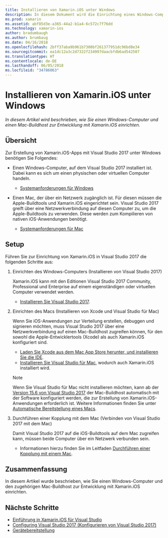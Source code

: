 ```yaml
---
title: Installieren von Xamarin.iOS unter Windows
description: In diesem Dokument wird die Einrichtung eines Windows-Computers, eines Mac-Buildhosts sowie das Koppeln von Windows und Mac für die Xamarin.iOS-Entwicklung beschrieben.
ms.prod: xamarin
ms.assetid: abf85d3e-a365-44a2-b1a4-6c572c7f76dd
ms.technology: xamarin-ios
author: bradumbaugh
ms.author: brumbaug
ms.date: 04/16/2018
ms.openlocfilehash: 2bff37aba9b961b7308bf261377951dc96bd8e34
ms.sourcegitcommit: ea1dc12a3c2d7322f234997daacbfdb6ad542507
ms.translationtype: HT
ms.contentlocale: de-DE
ms.lasthandoff: 06/05/2018
ms.locfileid: "34786063"
---
```

# <a name="installing-xamarinios-on-windows"></a>Installieren von Xamarin.iOS unter Windows

_In diesem Artikel wird beschrieben, wie Sie einen Windows-Computer und einen Mac-Buildhost zur Entwicklung mit Xamarin.iOS einrichten._

## <a name="overview"></a>Übersicht

Zur Erstellung von Xamarin.iOS-Apps mit Visual Studio 2017 unter Windows benötigen Sie Folgendes:
 
-  Einen Windows-Computer, auf dem Visual Studio 2017 installiert ist. Dabei kann es sich um einen physischen oder virtuellen Computer handeln.
    - [Systemanforderungen für Windows](~/cross-platform/get-started/requirements.md#windows-requirements)
    
-  Einen Mac, der über ein Netzwerk zugänglich ist. Für diesen müssen die Apple-Buildtools und Xamarin.iOS eingerichtet sein. Visual Studio 2017 greift über eine Netzwerkverbindung auf diesen Computer zu, um die Apple-Buildtools zu verwenden. Diese werden zum Kompilieren von nativen iOS-Anwendungen benötigt. 
    - [Systemanforderungen für Mac](~/cross-platform/get-started/requirements.md#macos-requirements)

## <a name="setup"></a>Setup

Führen Sie zur Einrichtung von Xamarin.iOS in Visual Studio 2017 die folgenden Schritte aus:

1. Einrichten des Windows-Computers (Installieren von Visual Studio 2017)

    Xamarin.iOS kann mit den Editionen Visual Studio 2017 Community, Professional und Enterprise auf einem eigenständigen oder virtuellen Computer verwendet werden.
    
    - [Installieren Sie Visual Studio 2017](~/cross-platform/get-started/installation/windows.md).

2. Einrichten des Macs (Installieren von Xcode und Visual Studio für Mac)

    Wenn Sie iOS-Anwendungen zur Verteilung erstellen, debuggen und signieren möchten, muss Visual Studio 2017 über eine Netzwerkverbindung auf einen Mac-Buildhost zugreifen können, für den sowohl die Apple-Entwicklertools (Xcode) als auch Xamarin.iOS konfiguriert sind.

    - [Laden Sie Xcode aus dem Mac App Store herunter, und installieren Sie die IDE](https://itunes.apple.com/us/app/xcode/id497799835?mt=12). 
    - [Installieren Sie Visual Studio für Mac](https://docs.microsoft.com/visualstudio/mac/installation), wodurch auch Xamarin.iOS installiert wird.

    > [!NOTE] 
    > Wenn Sie Visual Studio für Mac nicht installieren möchten, kann ab der [Version 15.6 von Visual Studio 2017](https://docs.microsoft.com/visualstudio/releasenotes/vs2017-relnotes#automatic-macos-provisioning) der Mac-Buildhost automatisch mit der Software konfiguriert werden, die zur Erstellung von Xamarin.iOS-Anwendungen erforderlich ist. Weitere Informationen finden Sie unter [Automatische Bereitstellung eines Macs](~/ios/get-started/installation/windows/connecting-to-mac/index.md#automatic-mac-provisioning).

3. Durchführen einer Kopplung mit dem Mac (Verbinden von Visual Studio 2017 mit dem Mac)

    Damit Visual Studio 2017 auf die iOS-Buildtools auf dem Mac zugreifen kann, müssen beide Computer über ein Netzwerk verbunden sein.

    - Informationen hierzu finden Sie im Leitfaden [Durchführen einer Kopplung mit einem Mac](~/ios/get-started/installation/windows/connecting-to-mac/index.md).

## <a name="summary"></a>Zusammenfassung

In diesem Artikel wurde beschrieben, wie Sie einen Windows-Computer und den zugehörigen Mac-Buildhost zur Entwicklung mit Xamarin.iOS einrichten.

## <a name="next-steps"></a>Nächste Schritte

- [Einführung in Xamarin.iOS für Visual Studio](introduction-to-xamarin-ios-for-visual-studio.md)
- [Configuring Visual Studio 2017 (Konfigurieren von Visual Studio 2017)](config-options.md)
- [Gerätebereitstellung](~/ios/get-started/installation/device-provisioning/index.md)
